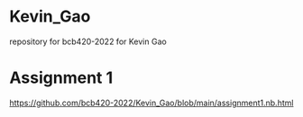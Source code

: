 # Kevin_Gao
repository for bcb420-2022 for Kevin Gao

# Assignment 1

https://github.com/bcb420-2022/Kevin_Gao/blob/main/assignment1.nb.html
